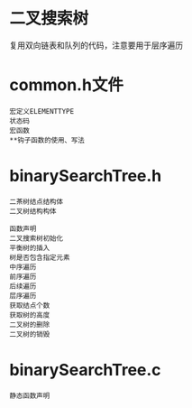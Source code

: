 # 二叉搜索树

复用双向链表和队列的代码，注意要用于层序遍历

# common.h文件

    宏定义ELEMENTTYPE
    状态码
    宏函数
    **钩子函数的使用、写法

# binarySearchTree.h

    二茶树结点结构体
    二叉树结构构体

    函数声明
    二叉搜索树初始化
    平衡树的插入
    树是否包含指定元素
    中序遍历
    前序遍历
    后续遍历
    层序遍历
    获取结点个数
    获取树的高度
    二叉树的删除
    二叉树的销毁

# binarySearchTree.c

    静态函数声明




